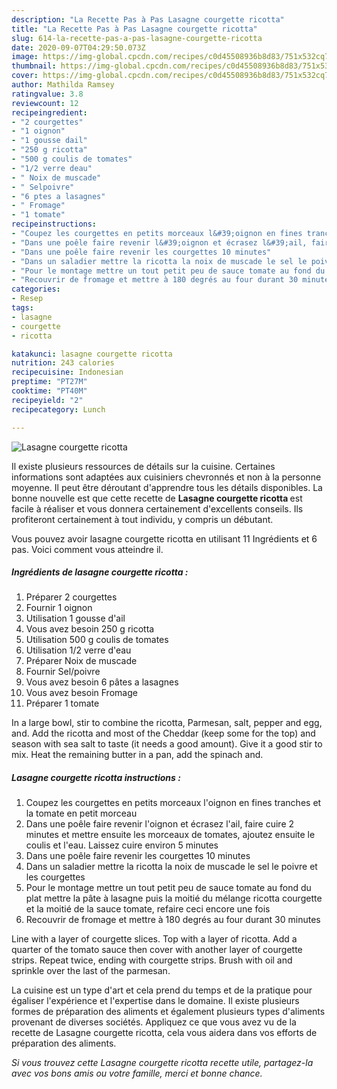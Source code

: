 ```yaml
---
description: "La Recette Pas à Pas Lasagne courgette ricotta"
title: "La Recette Pas à Pas Lasagne courgette ricotta"
slug: 614-la-recette-pas-a-pas-lasagne-courgette-ricotta
date: 2020-09-07T04:29:50.073Z
image: https://img-global.cpcdn.com/recipes/c0d45508936b8d83/751x532cq70/lasagne-courgette-ricotta-photo-principale-de-la-recette.jpg
thumbnail: https://img-global.cpcdn.com/recipes/c0d45508936b8d83/751x532cq70/lasagne-courgette-ricotta-photo-principale-de-la-recette.jpg
cover: https://img-global.cpcdn.com/recipes/c0d45508936b8d83/751x532cq70/lasagne-courgette-ricotta-photo-principale-de-la-recette.jpg
author: Mathilda Ramsey
ratingvalue: 3.8
reviewcount: 12
recipeingredient:
- "2 courgettes"
- "1 oignon"
- "1 gousse dail"
- "250 g ricotta"
- "500 g coulis de tomates"
- "1/2 verre deau"
- " Noix de muscade"
- " Selpoivre"
- "6 ptes a lasagnes"
- " Fromage"
- "1 tomate"
recipeinstructions:
- "Coupez les courgettes en petits morceaux l&#39;oignon en fines tranches et la tomate en petit morceau"
- "Dans une poêle faire revenir l&#39;oignon et écrasez l&#39;ail, faire cuire 2 minutes et mettre ensuite les morceaux de tomates, ajoutez ensuite le coulis et l&#39;eau. Laissez cuire environ 5 minutes"
- "Dans une poêle faire revenir les courgettes 10 minutes"
- "Dans un saladier mettre la ricotta la noix de muscade le sel le poivre et les courgettes"
- "Pour le montage mettre un tout petit peu de sauce tomate au fond du plat mettre la pâte à lasagne puis la moitié du mélange ricotta courgette et la moitié de la sauce tomate, refaire ceci encore une fois"
- "Recouvrir de fromage et mettre à 180 degrés au four durant 30 minutes"
categories:
- Resep
tags:
- lasagne
- courgette
- ricotta

katakunci: lasagne courgette ricotta 
nutrition: 243 calories
recipecuisine: Indonesian
preptime: "PT27M"
cooktime: "PT40M"
recipeyield: "2"
recipecategory: Lunch

---
```



![Lasagne courgette ricotta](https://img-global.cpcdn.com/recipes/c0d45508936b8d83/751x532cq70/lasagne-courgette-ricotta-photo-principale-de-la-recette.jpg)

Il existe plusieurs ressources de détails sur la cuisine. Certaines informations sont adaptées aux cuisiniers chevronnés et non à la personne moyenne. Il peut être déroutant d'apprendre tous les détails disponibles. La bonne nouvelle est que cette recette de <strong> Lasagne courgette ricotta </strong> est facile à réaliser et vous donnera certainement d'excellents conseils. Ils profiteront certainement à tout individu, y compris un débutant.

<!--inarticleads1-->

Vous pouvez avoir lasagne courgette ricotta en utilisant 11 Ingrédients et 6 pas. Voici comment vous atteindre il.

##### Ingrédients de lasagne courgette ricotta :

1. Préparer 2 courgettes
1. Fournir 1 oignon
1. Utilisation 1 gousse d&#39;ail
1. Vous avez besoin 250 g ricotta
1. Utilisation 500 g coulis de tomates
1. Utilisation 1/2 verre d&#39;eau
1. Préparer  Noix de muscade
1. Fournir  Sel/poivre
1. Vous avez besoin 6 pâtes a lasagnes
1. Vous avez besoin  Fromage
1. Préparer 1 tomate


In a large bowl, stir to combine the ricotta, Parmesan, salt, pepper and egg, and. Add the ricotta and most of the Cheddar (keep some for the top) and season with sea salt to taste (it needs a good amount). Give it a good stir to mix. Heat the remaining butter in a pan, add the spinach and. 

<!--inarticleads2-->

##### Lasagne courgette ricotta instructions :

1. Coupez les courgettes en petits morceaux l&#39;oignon en fines tranches et la tomate en petit morceau
1. Dans une poêle faire revenir l&#39;oignon et écrasez l&#39;ail, faire cuire 2 minutes et mettre ensuite les morceaux de tomates, ajoutez ensuite le coulis et l&#39;eau. Laissez cuire environ 5 minutes
1. Dans une poêle faire revenir les courgettes 10 minutes
1. Dans un saladier mettre la ricotta la noix de muscade le sel le poivre et les courgettes
1. Pour le montage mettre un tout petit peu de sauce tomate au fond du plat mettre la pâte à lasagne puis la moitié du mélange ricotta courgette et la moitié de la sauce tomate, refaire ceci encore une fois
1. Recouvrir de fromage et mettre à 180 degrés au four durant 30 minutes


Line with a layer of courgette slices. Top with a layer of ricotta. Add a quarter of the tomato sauce then cover with another layer of courgette strips. Repeat twice, ending with courgette strips. Brush with oil and sprinkle over the last of the parmesan. 

<!--inarticleads1-->

<p>
La cuisine est un type d'art et cela prend du temps et de la pratique pour égaliser l'expérience et l'expertise dans le domaine. Il existe plusieurs formes de préparation des aliments et également plusieurs types d'aliments provenant de diverses sociétés. Appliquez ce que vous avez vu de la recette de Lasagne courgette ricotta, cela vous aidera dans vos efforts de préparation des aliments.
</p>

<p>
<i>Si vous trouvez cette Lasagne courgette ricotta recette utile, partagez-la avec vos bons amis ou votre famille, merci et bonne chance.</i>
</p>
